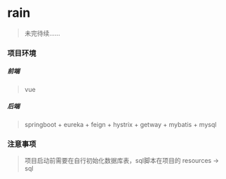 # rain

> 未完待续……

### 项目环境

##### 前端
> vue
>
##### 后端

> springboot + eureka + feign + hystrix + getway + mybatis + mysql
>

### 注意事项

> 项目启动前需要在自行初始化数据库表，sql脚本在项目的 resources -> sql
